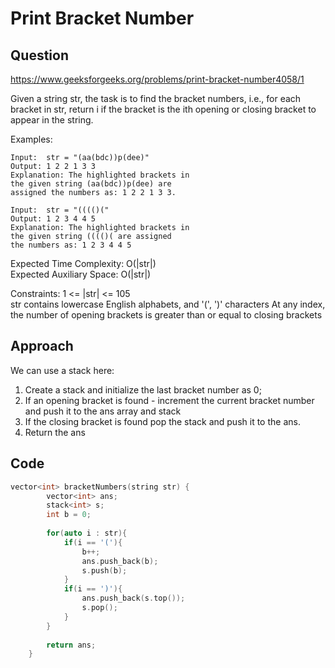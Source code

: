 # Print Bracket Number
## Question

https://www.geeksforgeeks.org/problems/print-bracket-number4058/1

Given a string str, the task is to find the bracket numbers, i.e., for each bracket in str, return i if the bracket is the ith opening or closing bracket to appear in the string. 

 Examples:
```
Input:  str = "(aa(bdc))p(dee)"
Output: 1 2 2 1 3 3
Explanation: The highlighted brackets in
the given string (aa(bdc))p(dee) are
assigned the numbers as: 1 2 2 1 3 3.

Input:  str = "(((()("
Output: 1 2 3 4 4 5
Explanation: The highlighted brackets in
the given string (((()( are assigned
the numbers as: 1 2 3 4 4 5
```
Expected Time Complexity: O(|str|)<br>
Expected Auxiliary Space: O(|str|)

Constraints:
1 <= |str| <= 105<br>
str contains lowercase English alphabets, and '(', ')' characters
At any index, the number of opening brackets is greater than or equal to closing brackets

## Approach
We can use a stack here:
1. Create a stack and initialize the last bracket number as 0;
2. If an opening bracket is found - increment the current bracket number and push it to the ans array and stack
3. If the closing bracket is found pop the stack and push it to the ans. 
4. Return the ans

## Code
```cpp
vector<int> bracketNumbers(string str) {
        vector<int> ans;
        stack<int> s;
        int b = 0;
        
        for(auto i : str){
            if(i == '('){
                b++;
                ans.push_back(b);
                s.push(b);
            }
            if(i == ')'){
                ans.push_back(s.top());
                s.pop();
            }
        }
        
        return ans;
    }
```